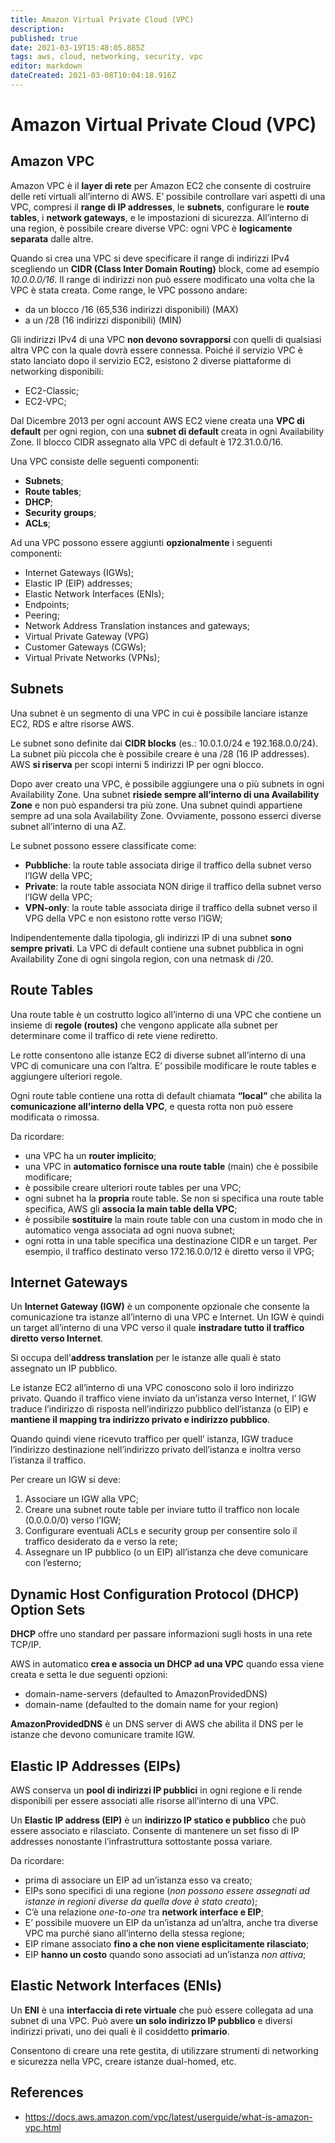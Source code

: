 ```yaml
---
title: Amazon Virtual Private Cloud (VPC)
description: 
published: true
date: 2021-03-19T15:48:05.885Z
tags: aws, cloud, networking, security, vpc
editor: markdown
dateCreated: 2021-03-08T10:04:18.916Z
---
```


# Amazon Virtual Private Cloud (VPC)

## Amazon VPC

Amazon VPC è il **layer di rete** per Amazon EC2 che consente di costruire delle reti virtuali all’interno di AWS.
E’ possibile controllare vari aspetti di una VPC, compresi il **range di IP addresses**, le **subnets**, configurare le **route tables**, i **network gateways**, e le impostazioni di sicurezza. 
All’interno di una region, è possibile creare diverse VPC: ogni VPC è **logicamente separata** dalle altre.

Quando si crea una VPC si deve specificare il range di indirizzi IPv4 scegliendo un **CIDR (Class Inter Domain Routing)** block, come ad esempio *10.0.0.0/16*.
Il range di indirizzi non può essere modificato una volta che la VPC è stata creata. Come range, le VPC possono andare:

- da un blocco /16 (65,536 indirizzi disponibili) (MAX)
- a un /28 (16 indirizzi disponibili) (MIN)

Gli indirizzi IPv4 di una VPC **non devono sovrapporsi** con quelli di qualsiasi altra VPC con la quale dovrà essere connessa.
Poiché il servizio VPC è stato lanciato dopo il servizio EC2, esistono 2 diverse piattaforme di networking disponibili: 
- EC2-Classic;
- EC2-VPC;

Dal Dicembre 2013 per ogni account AWS EC2 viene creata una **VPC di default** per ogni region, con una **subnet di default** creata in ogni Availability Zone. 
Il blocco CIDR assegnato alla VPC di default è 172.31.0.0/16.

Una VPC consiste delle seguenti componenti:
- **Subnets**;
- **Route tables**;
- **DHCP**;
- **Security groups**;
- **ACLs**;

Ad una VPC possono essere aggiunti **opzionalmente** i seguenti componenti:
- Internet Gateways (IGWs);
- Elastic IP (EIP) addresses;
- Elastic Network Interfaces (ENIs);
- Endpoints;
- Peering;
- Network Address Translation instances and gateways;
- Virtual Private Gateway (VPG)
- Customer Gateways (CGWs);
- Virtual Private Networks (VPNs);

## Subnets

Una subnet è un segmento di una VPC in cui è possibile lanciare istanze EC2, RDS e altre risorse AWS.

Le subnet sono definite dai **CIDR blocks** (es.: 10.0.1.0/24 e 192.168.0.0/24). La subnet più piccola che è possibile creare è una /28 (16 IP addresses). 
AWS **si riserva** per scopi interni 5 indirizzi IP per ogni blocco.

Dopo aver creato una VPC, è possibile aggiungere una o più subnets in ogni Availability Zone. Una subnet **risiede sempre all’interno di una Availability Zone** e non può espandersi tra più zone. Una subnet quindi appartiene sempre ad una sola Availability Zone. 
Ovviamente, possono esserci diverse subnet all’interno di una AZ.

Le subnet possono essere classificate come:
- **Pubbliche**: la route table associata dirige il traffico della subnet verso l’IGW della VPC; 
- **Private**: la route table associata NON dirige il traffico della subnet verso l’IGW della VPC;
- **VPN-only**: la route table associata dirige il traffico della subnet verso il VPG della VPC e non esistono rotte verso l’IGW;

Indipendentemente dalla tipologia, gli indirizzi IP di una subnet **sono sempre privati**.
La VPC di default contiene una subnet pubblica in ogni Availability Zone di ogni singola region, con una netmask di /20.

## Route Tables

Una route table è un costrutto logico all’interno di una VPC che contiene un insieme di **regole (routes)** che vengono applicate alla subnet per determinare come il traffico di rete viene rediretto.

Le rotte consentono alle istanze EC2 di diverse subnet all’interno di una VPC di comunicare una con l’altra. E’ possibile modificare le route tables e aggiungere ulteriori regole.

Ogni route table contiene una rotta di default chiamata **“local”** che abilita la **comunicazione all’interno della VPC**, e questa rotta non può essere modificata o rimossa.

Da ricordare:
- una VPC ha un **router implicito**;
- una VPC in **automatico fornisce una route table** (main) che è possibile modificare;
- è possibile creare ulteriori route tables per una VPC;
- ogni subnet ha la **propria** route table. Se non si specifica una route table specifica, AWS gli **associa la main table della VPC**;
- è possibile **sostituire** la main route table con una custom in modo che in automatico venga associata ad ogni nuova subnet;
- ogni rotta in una table specifica una destinazione CIDR e un target. Per esempio, il traffico destinato verso 172.16.0.0/12 è diretto verso il VPG;

## Internet Gateways

Un **Internet Gateway (IGW)** è un componente opzionale che consente la comunicazione tra istanze all’interno di una VPC e Internet. Un IGW è quindi un target all’interno di una VPC verso il quale **instradare tutto il traffico diretto verso Internet**. 

Si occupa dell’**address translation** per le istanze alle quali è stato assegnato un IP pubblico.

Le istanze EC2 all’interno di una VPC conoscono solo il loro indirizzo privato. Quando il traffico viene inviato da un’istanza verso Internet, l’ IGW traduce l’indirizzo di risposta nell’indirizzo pubblico dell’istanza (o EIP) e **mantiene il mapping tra indirizzo privato e indirizzo pubblico**.

Quando quindi viene ricevuto traffico per quell’ istanza, IGW traduce l’indirizzo destinazione nell’indirizzo privato dell’istanza e inoltra verso l’istanza il traffico.

Per creare un IGW si deve:
1. Associare un IGW alla VPC;
2. Creare una subnet route table per inviare tutto il traffico non locale (0.0.0.0/0) verso l’IGW;
3. Configurare eventuali ACLs e security group per consentire solo il traffico desiderato da e verso la rete;
4. Assegnare un IP pubblico (o un EIP) all’istanza che deve comunicare con l’esterno;

## Dynamic Host Configuration Protocol (DHCP) Option Sets

**DHCP** offre uno standard per passare informazioni sugli hosts in una rete TCP/IP.

AWS in automatico **crea e associa un DHCP ad una VPC** quando essa viene creata e setta le due seguenti opzioni:
- domain-name-servers (defaulted to AmazonProvidedDNS)
- domain-name (defaulted to the domain name for your region)

**AmazonProvidedDNS** è un DNS server di AWS che abilita il DNS per le istanze che devono comunicare tramite IGW.

## Elastic IP Addresses (EIPs)

AWS conserva un **pool di indirizzi IP pubblici** in ogni regione e li rende disponibili per essere associati alle risorse all’interno di una VPC.

Un **Elastic IP address (EIP)** è un **indirizzo IP statico e pubblico** che può essere associato e rilasciato. Consente di mantenere un set fisso di IP addresses nonostante l’infrastruttura sottostante possa variare.

Da ricordare:
- prima di associare un EIP ad un’istanza esso va creato;
- EIPs sono specifici di una regione (_non possono essere assegnati ad istanze in regioni diverse da quella dove è stato creato_);
- C’è una relazione _one-to-one_ tra **network interface e EIP**;
- E’ possibile muovere un EIP da un’istanza ad un’altra, anche tra diverse VPC ma purché siano all’interno della stessa regione;
- EIP rimane associato **fino a che non viene esplicitamente rilasciato**;
- EIP **hanno un costo** quando sono associati ad un’istanza _non attiva_;

## Elastic Network Interfaces (ENIs)

Un **ENI** è una **interfaccia di rete virtuale** che può essere collegata ad una subnet di una VPC.
Può avere **un solo indirizzo IP pubblico** e diversi indirizzi privati, uno dei quali è il cosiddetto **primario**.

Consentono di creare una rete gestita, di utilizzare strumenti di networking e sicurezza nella VPC, creare istanze dual-homed, etc.

## References
- https://docs.aws.amazon.com/vpc/latest/userguide/what-is-amazon-vpc.html